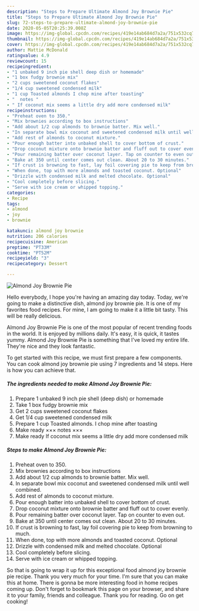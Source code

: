 ```yaml
---
description: "Steps to Prepare Ultimate Almond Joy Brownie Pie"
title: "Steps to Prepare Ultimate Almond Joy Brownie Pie"
slug: 72-steps-to-prepare-ultimate-almond-joy-brownie-pie
date: 2020-05-05T20:25:39.008Z
image: https://img-global.cpcdn.com/recipes/419e14ab684d7a2a/751x532cq70/almond-joy-brownie-pie-recipe-main-photo.jpg
thumbnail: https://img-global.cpcdn.com/recipes/419e14ab684d7a2a/751x532cq70/almond-joy-brownie-pie-recipe-main-photo.jpg
cover: https://img-global.cpcdn.com/recipes/419e14ab684d7a2a/751x532cq70/almond-joy-brownie-pie-recipe-main-photo.jpg
author: Mattie McDonald
ratingvalue: 4.9
reviewcount: 15
recipeingredient:
- "1 unbaked 9 inch pie shell deep dish or homemade"
- "1 box fudgy brownie mix"
- "2 cups sweetened coconut flakes"
- "1/4 cup sweetened condensed milk"
- "1 cup Toasted almonds I chop mine after toasting"
- "  notes "
- " If coconut mix seems a little dry add more condensed milk"
recipeinstructions:
- "Preheat oven to 350."
- "Mix brownies according to box instructions"
- "Add about 1/2 cup almonds to brownie batter. Mix well."
- "In separate bowl mix coconut and sweetened condensed milk until well combined."
- "Add rest of almonds to coconut mixture."
- "Pour enough batter into unbaked shell to cover bottom of crust."
- "Drop coconut mixture onto brownie batter and fluff out to cover evenly."
- "Pour remaining batter over coconut layer. Tap on counter to even out."
- "Bake at 350 until center comes out clean. About 20 to 30 minutes."
- "If crust is browning to fast, lay foil covering pie to keep from browning to much."
- "When done, top with more almonds and toasted coconut. Optional"
- "Drizzle with condensed milk and melted chocolate. Optional"
- "Cool completely before slicing."
- "Serve with ice cream or whipped topping."
categories:
- Recipe
tags:
- almond
- joy
- brownie

katakunci: almond joy brownie 
nutrition: 206 calories
recipecuisine: American
preptime: "PT33M"
cooktime: "PT52M"
recipeyield: "3"
recipecategory: Dessert

---
```



![Almond Joy Brownie Pie](https://img-global.cpcdn.com/recipes/419e14ab684d7a2a/751x532cq70/almond-joy-brownie-pie-recipe-main-photo.jpg)

Hello everybody, I hope you're having an amazing day today. Today, we're going to make a distinctive dish, almond joy brownie pie. It is one of my favorites food recipes. For mine, I am going to make it a little bit tasty. This will be really delicious.



Almond Joy Brownie Pie is one of the most popular of recent trending foods in the world. It is enjoyed by millions daily. It's easy, it is quick, it tastes yummy. Almond Joy Brownie Pie is something that I've loved my entire life. They're nice and they look fantastic.


To get started with this recipe, we must first prepare a few components. You can cook almond joy brownie pie using 7 ingredients and 14 steps. Here is how you can achieve that.

<!--inarticleads1-->

##### The ingredients needed to make Almond Joy Brownie Pie:

1. Prepare 1 unbaked 9 inch pie shell (deep dish) or homemade
1. Take 1 box fudgy brownie mix
1. Get 2 cups sweetened coconut flakes
1. Get 1/4 cup sweetened condensed milk
1. Prepare 1 cup Toasted almonds. I chop mine after toasting
1. Make ready  ××× notes ×××
1. Make ready  If coconut mix seems a little dry add more condensed milk




<!--inarticleads2-->

##### Steps to make Almond Joy Brownie Pie:

1. Preheat oven to 350.
1. Mix brownies according to box instructions
1. Add about 1/2 cup almonds to brownie batter. Mix well.
1. In separate bowl mix coconut and sweetened condensed milk until well combined.
1. Add rest of almonds to coconut mixture.
1. Pour enough batter into unbaked shell to cover bottom of crust.
1. Drop coconut mixture onto brownie batter and fluff out to cover evenly.
1. Pour remaining batter over coconut layer. Tap on counter to even out.
1. Bake at 350 until center comes out clean. About 20 to 30 minutes.
1. If crust is browning to fast, lay foil covering pie to keep from browning to much.
1. When done, top with more almonds and toasted coconut. Optional
1. Drizzle with condensed milk and melted chocolate. Optional
1. Cool completely before slicing.
1. Serve with ice cream or whipped topping.




So that is going to wrap it up for this exceptional food almond joy brownie pie recipe. Thank you very much for your time. I'm sure that you can make this at home. There is gonna be more interesting food in home recipes coming up. Don't forget to bookmark this page on your browser, and share it to your family, friends and colleague. Thank you for reading. Go on get cooking!
